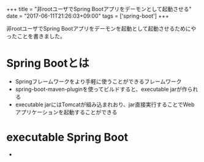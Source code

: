 +++
title = "非rootユーザでSpring Bootアプリをデーモンとして起動させる"
date = "2017-06-11T21:26:03+09:00"
tags = ['spring-boot']
+++

非rootユーザでSpring Bootアプリをデーモンを起動として起動させるためにやったことを書きました。

<!--more-->

# Spring Bootとは
- Springフレームワークをより手軽に使うことができるフレームワーク
- spring-boot-maven-pluginを使ってビルドすると、executable jarが作られる
- executable jarにはTomcatが組み込まれおり、jar直接実行することでWebアプリケーションを起動することができる

# executable Spring Boot
- 
